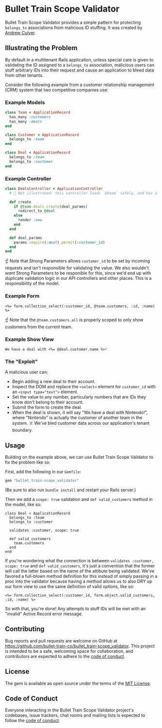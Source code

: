# Bullet Train Scope Validator

Bullet Train Scope Validator provides a simple pattern for protecting `belongs_to` associations from malicious ID
stuffing. It was created by [Andrew Culver](https://twitter.com/andrewculver).

## Illustrating the Problem

By default in a multitenant Rails application, unless special care is given to validating the ID assigned to a
`belongs_to` association, malicious users can stuff arbitrary IDs into their request and cause an application to bleed
data from other tenants.

Consider the following example from a customer relationship management (CRM) system that two competitive companies use:

### Example Models

```ruby
class Team < ApplicationRecord
  has_many :customers
  has_many :deals
end

class Customer < ApplicationRecord
  belongs_to :team
end

class Deal < ApplicationRecord
  belongs_to :team
  belongs_to :customer
end
```

### Example Controller

```ruby
class DealsController < ApplicationController
  # 👋 Not illustrated: this controller loads `@team` safely, and has a `new` and `show` action.

  def create
    if @team.deals.create(deal_params)
      redirect_to @deal
    else
      render :new
    end
  end

  def deal_params
    params.require(:deal).permit(:customer_id)
  end
end
```

☝️ Note that Strong Parameters allows `customer_id` to be set by incoming requests and isn't responsible for validating
the value. We also wouldn't _want_ Strong Parameters to be responible for this, since we'd end up with duplicate
validation logic in our API controllers and other places. This is a responsibility of the model.

### Example Form

```
<%= form.collection_select(:customer_id, @team.customers, :id, :name) %>
```

☝️ Note that the `@team.customers.all` is properly scoped to only show customers from the current team.

### Example Show View

```
We have a deal with <%= @deal.customer.name %>!
```

### The "Exploit"

A malicious user can:

 - Begin adding a new deal to their account.
 - Inspect the DOM and replace the `<select>` element for `customer_id` with an `<input type="text">` element.
 - Set the value to any number, particularly numbers that are IDs they know don't belong to their account.
 - Submit the form to create the deal.
 - When the deal is shown, it will say "We have a deal with Nintendo!", where "Nintendo" is actually the customer of
   another team in the system. ☠️ We've bled customer data across our application's tenant boundary.

## Usage

Building on the example above, we can use Bullet Train Scope Validator to fix the problem like so:

First, add the following in our `Gemfile`:

```ruby
gem "bullet_train-scope_validator"
```

(Be sure to also run `bundle install` and restart your Rails server.)

Then we add a `scope: true` validation and `def valid_customers` method in the model, like so:

```
class Deal < ApplicationRecord
  belongs_to :team
  belongs_to :customer

  validates :customer, scope: true

  def valid_customers
    team.customers
  end
end
```

If you're wondering what the connection is between `validates :customer, scope: true` and `def valid_customers`, it's just a convention that the former will call the latter based on the name of the attibute being validated. We've favored a full-blown method definition for this instead of simply passing in a proc into the validator because having a method allows us to also DRY up our form view to use the same definition of valid options, like so:

```
<%= form.collection_select(:customer_id, form.object.valid_customers, :id, :name) %>
```

So with that, you're done! Any attempts to stuff IDs will be met with an "invalid" Active Record error message.

## Contributing

Bug reports and pull requests are welcome on GitHub at https://github.com/bullet-train-co/bullet_train-scope_validator. This project is intended to be a safe, welcoming space for collaboration, and contributors are expected to adhere to the [code of conduct](https://github.com/bullet-train-co/bullet_train-scope_validator/blob/master/CODE_OF_CONDUCT.md).

## License

The gem is available as open source under the terms of the [MIT License](https://opensource.org/licenses/MIT).

## Code of Conduct

Everyone interacting in the Bullet Train Scope Validator project's codebases, issue trackers, chat rooms and mailing lists is expected to follow the [code of conduct](https://github.com/bullet-train-co/bullet_train-scope_validator/blob/master/CODE_OF_CONDUCT.md).
